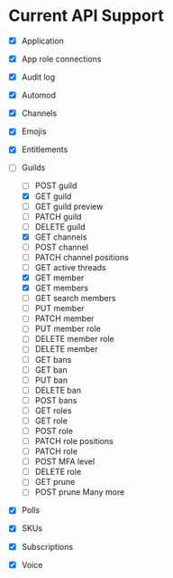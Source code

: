 # Current API Support

- [x] Application
- [x] App role connections
- [x] Audit log
- [x] Automod
- [x] Channels
- [x] Emojis
- [x] Entitlements
- [ ] Guilds
  - [ ] POST guild
  - [x] GET guild
  - [ ] GET guild preview
  - [ ] PATCH guild
  - [ ] DELETE guild
  - [x] GET channels
  - [ ] POST channel
  - [ ] PATCH channel positions
  - [ ] GET active threads
  - [x] GET member
  - [x] GET members
  - [ ] GET search members
  - [ ] PUT member
  - [ ] PATCH member
  - [ ] PUT member role
  - [ ] DELETE member role
  - [ ] DELETE member
  - [ ] GET bans
  - [ ] GET ban
  - [ ] PUT ban
  - [ ] DELETE ban
  - [ ] POST bans
  - [ ] GET roles
  - [ ] GET role
  - [ ] POST role
  - [ ] PATCH role positions
  - [ ] PATCH role
  - [ ] POST MFA level
  - [ ] DELETE role
  - [ ] GET prune
  - [ ] POST prune
  Many more
- [x] Polls
- [x] SKUs
- [x] Subscriptions
- [x] Voice

